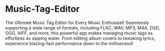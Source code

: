 # Music-Tag-Editor
The Ultimate Music Tag Editor for Every Music Enthusiast!  Seamlessly supporting a wide range of formats, including FLAC, WAV, MP3, M4A, DSD, OGG, AIFF, and more, this powerful app makes managing music tags as effortless as sipping water. From editing album covers to tweaking lyrics, experience blazing-fast performance down to the millisecond!
